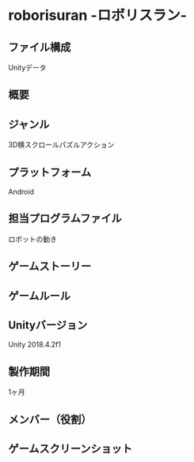 # roborisuran -ロボリスラン-

## ファイル構成
Unityデータ

## 概要
## ジャンル
3D横スクロールパズルアクション

## プラットフォーム
Android

## 担当プログラムファイル
ロボットの動き

## ゲームストーリー

## ゲームルール


## Unityバージョン
Unity 2018.4.2f1

## 製作期間
1ヶ月

## メンバー（役割）

## ゲームスクリーンショット